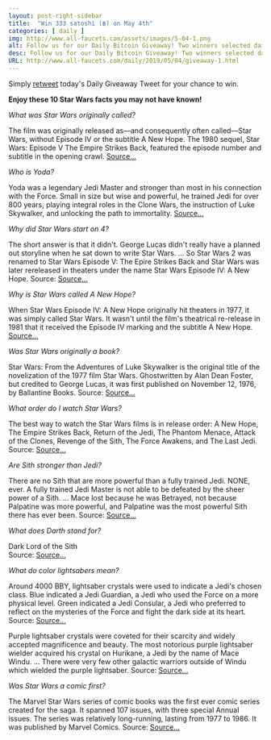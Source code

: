 ```yaml
---
layout: post-right-sidebar
title:  "Win 333 satoshi (฿) on May 4th"
categories: [ daily ]
img: http://www.all-faucets.com/assets/images/5-04-1.png
alt: Follow us for our Daily Bitcoin Giveaway! Two winners selected daily!
desc: Follow us for our Daily Bitcoin Giveaway! Two winners selected daily!
URL: http://www.all-faucets.com/daily/2019/05/04/giveaway-1.html
---
```


Simply <a href="https://twitter.com/intent/user?screen_name=CryptoPayoff" target="_blank">retweet</a> today's Daily Giveaway Tweet for your chance to win.

<script type="text/javascript">
amzn_assoc_placement = "adunit0";
amzn_assoc_search_bar = "true";
amzn_assoc_tracking_id = "cryptopayoff-20";
amzn_assoc_search_bar_position = "bottom";
amzn_assoc_ad_mode = "search";
amzn_assoc_ad_type = "smart";
amzn_assoc_marketplace = "amazon";
amzn_assoc_region = "US";
amzn_assoc_title = "Happy Star Wars Day!";
amzn_assoc_default_search_phrase = "May the 4th Be with You";
amzn_assoc_default_category = "All";
amzn_assoc_linkid = "718c4dd2c56e270b205bc5fdf0b07315";
</script>
<script src="//z-na.amazon-adsystem.com/widgets/onejs?MarketPlace=US"></script>

<b>Enjoy these 10 Star Wars facts you may not have known!</b>

<i>What was Star Wars originally called?</i>

The film was originally released as—and consequently often called—Star Wars, without Episode IV or the subtitle A New Hope. The 1980 sequel, Star Wars: Episode V The Empire Strikes Back, featured the episode number and subtitle in the opening crawl.
<a href="https://starwars.fandom.com/wiki/Star_Wars:_Episode_IV_A_New_Hope" target="_blank">Source...</a>

<i>Who is Yoda?</i>

Yoda was a legendary Jedi Master and stronger than most in his connection with the Force. Small in size but wise and powerful, he trained Jedi for over 800 years, playing integral roles in the Clone Wars, the instruction of Luke Skywalker, and unlocking the path to immortality.
<a href="https://www.starwars.com/databank/yoda" target="_blank">Source...</a>

<script type="text/javascript">
amzn_assoc_placement = "adunit0";
amzn_assoc_search_bar = "false";
amzn_assoc_tracking_id = "cryptopayoff-20";
amzn_assoc_ad_mode = "search";
amzn_assoc_ad_type = "smart";
amzn_assoc_marketplace = "amazon";
amzn_assoc_region = "US";
amzn_assoc_title = "";
amzn_assoc_default_search_phrase = "yoda";
amzn_assoc_default_category = "All";
amzn_assoc_linkid = "7cd2e8dc2187d1d053e88eb483dcd0a4";
</script>
<script src="//z-na.amazon-adsystem.com/widgets/onejs?MarketPlace=US"></script>

<i>Why did Star Wars start on 4?</i>

The short answer is that it didn't. George Lucas didn't really have a planned out storyline when he sat down to write Star Wars. ... So Star Wars 2 was renamed to Star Wars Episode V: The Epire Strikes Back and Star Wars was later rereleased in theaters under the name Star Wars Episode IV: A New Hope.
Source: <a href="https://www.quora.com/Why-did-Star-Wars-start-with-Episode-IV" target="_blank">Source...</a>

<i>Why is Star Wars called A New Hope?</i>

When Star Wars Episode IV: A New Hope originally hit theaters in 1977, it was simply called Star Wars. It wasn't until the film's theatrical re-release in 1981 that it received the Episode IV marking and the subtitle A New Hope. <a href="http://screenprism.com/insights/article/was-star-wars-episode-iv-a-new-hope-originally-released-under-another-title" target="_blank">Source...</a>

<script type="text/javascript">
amzn_assoc_placement = "adunit0";
amzn_assoc_search_bar = "false";
amzn_assoc_tracking_id = "cryptopayoff-20";
amzn_assoc_ad_mode = "search";
amzn_assoc_ad_type = "smart";
amzn_assoc_marketplace = "amazon";
amzn_assoc_region = "US";
amzn_assoc_title = "Shop Related Products";
amzn_assoc_default_search_phrase = "Star Wars Trilogy";
amzn_assoc_default_category = "All";
amzn_assoc_linkid = "7cd2e8dc2187d1d053e88eb483dcd0a4";
</script>
<script src="//z-na.amazon-adsystem.com/widgets/onejs?MarketPlace=US"></script>

<i>Was Star Wars originally a book?</i>

Star Wars: From the Adventures of Luke Skywalker is the original title of the novelization of the 1977 film Star Wars. Ghostwritten by Alan Dean Foster, but credited to George Lucas, it was first published on November 12, 1976, by Ballantine Books.
Source: <a href="https://en.m.wikipedia.org/wiki/Star_Wars:_From_the_Adventures_of_Luke_Skywalker" target="_blank">Source...</a>

<i>What order do I watch Star Wars?</i>

The best way to watch the Star Wars films is in release order: A New Hope, The Empire Strikes Back, Return of the Jedi, The Phantom Menace, Attack of the Clones, Revenge of the Sith, The Force Awakens, and The Last Jedi.
Source: <a href="https://www.starwars.com/news/from-a-certain-point-of-view-what-is-the-best-star-wars-viewing-order" target="_blank">Source...</a>

<i>Are Sith stronger than Jedi?</i>

There are no Sith that are more powerful than a fully trained Jedi. NONE, ever. A fully trained Jedi Master is not able to be defeated by the sheer power of a Sith. ... Mace lost because he was Betrayed, not because Palpatine was more powerful, and Palpatine was the most powerful Sith there has ever been.
Source: <a href="https://www.quora.com/Why-are-Sith-generally-more-powerful-than-Jedi" target="_blank">Source...</a>

<script type="text/javascript">
amzn_assoc_placement = "adunit0";
amzn_assoc_search_bar = "false";
amzn_assoc_tracking_id = "cryptopayoff-20";
amzn_assoc_ad_mode = "search";
amzn_assoc_ad_type = "smart";
amzn_assoc_marketplace = "amazon";
amzn_assoc_region = "US";
amzn_assoc_title = "";
amzn_assoc_default_search_phrase = "Darth Vader";
amzn_assoc_default_category = "All";
amzn_assoc_linkid = "7cd2e8dc2187d1d053e88eb483dcd0a4";
</script>
<script src="//z-na.amazon-adsystem.com/widgets/onejs?MarketPlace=US"></script>

<i>What does Darth stand for?</i>

Dark Lord of the Sith<br>
Source: <a href="https://acronyms.thefreedictionary.com/DARTH" target="_blank">Source...</a>

<i>What do color lightsabers mean?</i>

Around 4000 BBY, lightsaber crystals were used to indicate a Jedi's chosen class. Blue indicated a Jedi Guardian, a Jedi who used the Force on a more physical level. Green indicated a Jedi Consular, a Jedi who preferred to reflect on the mysteries of the Force and fight the dark side at its heart.
Source: <a href="https://starwars.fandom.com/wiki/Lightsaber_crystal" target="_blank">Source...</a>

Purple lightsaber crystals were coveted for their scarcity and widely accepted magnificence and beauty. The most notorious purple lightsaber wielder acquired his crystal on Hurikane, a Jedi by the name of Mace Windu. ... There were very few other galactic warriors outside of Windu which wielded the purple lightsaber.
Source: <a href="https://ultrasabers.com/holocron/what-is-the-meaning-of-the-purple-lightsaber/" target="_blank">Source...</a>

<script type="text/javascript">
amzn_assoc_placement = "adunit0";
amzn_assoc_search_bar = "false";
amzn_assoc_tracking_id = "cryptopayoff-20";
amzn_assoc_ad_mode = "search";
amzn_assoc_ad_type = "smart";
amzn_assoc_marketplace = "amazon";
amzn_assoc_region = "US";
amzn_assoc_title = "";
amzn_assoc_default_search_phrase = "lightsaber";
amzn_assoc_default_category = "All";
amzn_assoc_linkid = "7cd2e8dc2187d1d053e88eb483dcd0a4";
</script>
<script src="//z-na.amazon-adsystem.com/widgets/onejs?MarketPlace=US"></script>

<i>Was Star Wars a comic first?</i>

The Marvel Star Wars series of comic books was the first ever comic series created for the saga. It spanned 107 issues, with three special Annual issues. The series was relatively long-running, lasting from 1977 to 1986. It was published by Marvel Comics.
Source: <a href="https://starwars.fandom.com/wiki/Star_Wars_(Marvel)" target="_blank">Source...</a>

<script type="text/javascript">
amzn_assoc_placement = "adunit0";
amzn_assoc_search_bar = "false";
amzn_assoc_tracking_id = "cryptopayoff-20";
amzn_assoc_ad_mode = "search";
amzn_assoc_ad_type = "smart";
amzn_assoc_marketplace = "amazon";
amzn_assoc_region = "US";
amzn_assoc_title = "";
amzn_assoc_default_search_phrase = "Star Wars Marvel";
amzn_assoc_default_category = "All";
amzn_assoc_linkid = "7cd2e8dc2187d1d053e88eb483dcd0a4";
</script>
<script src="//z-na.amazon-adsystem.com/widgets/onejs?MarketPlace=US"></script>

